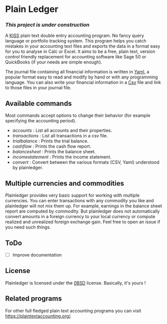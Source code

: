# Plain Ledger

### *This project is under construction*

A [KISS](https://en.wikipedia.org/wiki/KISS_principle) plain text double entry
accounting program. No fancy query language or portfolio tracking system. This
program helps you catch mistakes in your accounting text files and exports the
data in a format easy for you to analyse in Calc or Excel. It aims to be a free,
plain text, version control friendly replacement for accounting software like
Sage 50 or QuickBooks (if your needs are simple enough).

The journal file containing all financial information is written in
[Yaml](https://yaml.org/), a popular format easy to read and modify by hand or
with any programming language. You can also write your financial information in a
[Csv](https://en.wikipedia.org/wiki/Comma-separated_values) file and link to
those files in your journal file.

## Available commands
Most commands accept options
to change their behavior (for example specifying the accounting period).

- *accounts* : List all accounts and their properties.
- *transactions* : List all transactions in a csv file.
- *trialbalance* : Prints the trial balance.
- *cashflow* : Prints the cash flow report.
- *balancesheet* : Prints the balance sheet.
- *incomestatement* : Prints the income statement.
- *convert* : Convert between the various formats (CSV, Yaml) understood by plainledger.

## Multiple currencies and commodities
Plainledger provides very basic support for working with multiple currencies.
You can enter transactions with any commodity you like and plainledger will not
mix them up. For example, earnings in the balance sheet report are computed by
commodity. But plainledger does not automatically convert amounts in a foreign
currency to your local currency or compute realized and unrealized foreign
exchange gain. Feel free to open an issue if you need such things.

## ToDo
- [ ] Improve documentation

## License
Plainledger is licensed under the [0BSD](https://opensource.org/licenses/0BSD)
license. Basically, it's yours !

## Related programs

For other full fledged plain text accounting programs you can visit
https://plaintextaccounting.org/.
